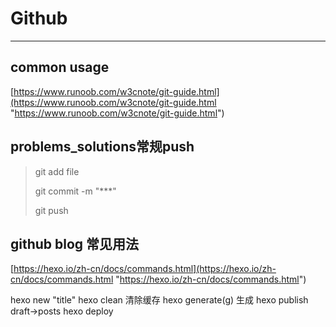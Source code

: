 # Github
----------
## common usage
[https://www.runoob.com/w3cnote/git-guide.html](https://www.runoob.com/w3cnote/git-guide.html "https://www.runoob.com/w3cnote/git-guide.html")

## problems_solutions常规push
> git add file
> 
> git commit -m "***"
> 
> git push

## github blog 常见用法
[https://hexo.io/zh-cn/docs/commands.html](https://hexo.io/zh-cn/docs/commands.html "https://hexo.io/zh-cn/docs/commands.html")

hexo new "title"
hexo clean 清除缓存
hexo generate(g) 生成
hexo publish   draft->posts
hexo deploy



